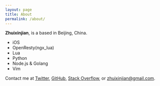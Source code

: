 ```yaml
---
layout: page
title: About
permalink: /about/
---
```


**Zhuixinjian**, is a  based in Beijing, China.

- iOS
- OpenResty(ngx_lua)
- Lua
- Python
- Node.js & Golang
- Vim

Contact me at [Twitter][1], [GitHub][2], [Stack Overflow][3], or <zhuixinjian@gmail.com>.

[1]: https://twitter.com/zhuixinjian
[2]: https://github.com/zhuixinjian
[3]: http://stackoverflow.com/users/499743/zhuixinjian


